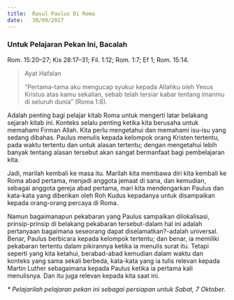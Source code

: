 ```yaml
---
title:  Rasul Paulus Di Roma
date:   30/09/2017
---
```


### Untuk Pelajaran Pekan Ini, Bacalah
Rom. 15:20–27; Kis 28:17–31; Fil. 1:12; Rom. 1:7; Ef 1; Rom. 15:14.

> <p>Ayat Hafalan</p>
> “Pertama-tama aku mengucap syukur kepada Allahku oleh Yesus Kristus atas kamu sekalian, sebab telah tersiar kabar tentang imanmu di seluruh dunia” (Roma 1:8).

Adalah penting bagi pelajar kitab Roma untuk mengerti latar belakang sejarah kitab ini. Konteks selalu penting ketika kita berusaha untuk memahami Firman Allah. Kita perlu mengetahui dan memahami isu-isu yang sedang dibahas. Paulus menulis kepada kelompok orang Kristen tertentu, pada waktu tertentu dan untuk alasan tertentu; dengan mengetahui lebih banyak tentang alasan tersebut akan sangat bermanfaat bagi pembelajaran kita.

Jadi, marilah kembali ke masa itu. Marilah kita membawa diri kita kembali ke Roma abad pertama, menjadi anggota jemaat di sana, dan kemudian, sebagai anggota gereja abad pertama, mari kita mendengarkan Paulus dan kata-kata yang diberikan oleh Roh Kudus kepadanya untuk disampaikan kepada orang-orang percaya di Roma.

Namun bagaimanapun pekabaran yang Paulus sampaikan dilokalisasi, prinsip-prinsip di belakang pekabaran tersebut-dalam hal ini adalah pertanyaan bagaimana seseorang dapat diselamatkan?-adalah universal. Benar, Paulus berbicara kepada kelompok tertentu; dan benar, ia memiliki pekabaran tertentu dalam pikirannya ketika ia menulis surat itu. Tetapi seperti yang kita ketahui, berabad-abad kemudian dalam waktu dan konteks yang sama sekali berbeda, kata-kata yang ia tulis relevan kepada Martin Luther sebagaimana kepada Paulus ketika ia pertama kali menulisnya. Dan itu juga relevan kepada kita saat ini.

_* Pelajarilah pelajaran pekan ini sebagai persiapan untuk Sabat, 7 Oktober._

